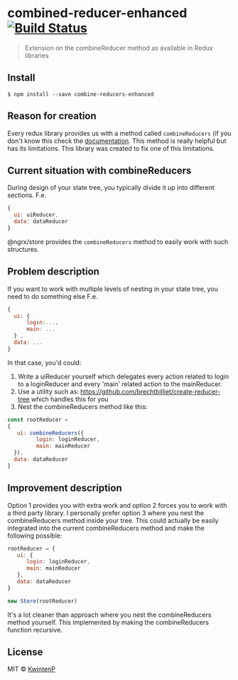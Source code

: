# combined-reducer-enhanced [![Build Status](https://travis-ci.org/kwintenp/combined-reducer-enhanced.svg?branch=master)](https://travis-ci.org/kwintenp/combined-reducer-enhanced)

> Extension on the combineReducer method as available in Redux libraries


## Install

```
$ npm install --save combine-reducers-enhanced
```

## Reason for creation

Every redux library provides us with a method called `combineReducers` (if you don't know this check the [documentation](http://redux.js.org/docs/api/combineReducers.html). This method is really helpful but has its limitations. This library was created to fix one of this limitations.

## Current situation with combineReducers

During design of your state tree, you typically divide it up into different sections. F.e.

``` javascript
{
  ui: uiReducer,
  data: dataReducer
}
```

@ngrx/store provides the `combineReducers` method to easily work with such structures.
## Problem description

If you want to work with multiple levels of nesting in your state tree, you need to do something else F.e.

``` javascript
{
  ui: {
      login:...,
      main: ...
  } ,
  data: ...
}
```

In that case, you'd could:
1. Write a uiReducer yourself which delegates every action related to login to a loginReducer and every 'main' related action to the mainReducer.
2. Use a utility such as: https://github.com/brechtbilliet/create-reducer-tree which handles this for you
3. Nest the combineReducers method like this:

``` javascript
const rootReducer =
{
   ui: combineReducers({
         login: loginReducer,
         main: mainReducer
  }),
  data: dataReducer
}
```
## Improvement description

Option 1 provides you with extra work and option 2 forces you to work with a third party library. I personally prefer option 3 where you nest the combineReducers method inside your tree.
This could actually be easily integrated into the current combineReducers method and make the following possible:

``` javascript
rootReducer = {
   ui: {
      login: loginReducer,
      main: mainReducer
   },
   data: dataReducer
}

new Store(rootReducer)
```

It's a lot cleaner than approach where you nest the combineReducers method yourself.
This implemented by making the combineReducers function recursive.

## License

MIT © [KwintenP](http://blog.kwintenp.com)

